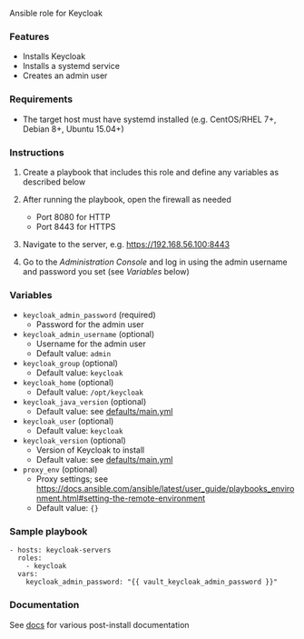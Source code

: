 Ansible role for Keycloak

### Features

- Installs Keycloak
- Installs a systemd service
- Creates an admin user


### Requirements

- The target host must have systemd installed (e.g. CentOS/RHEL 7+, Debian 8+, Ubuntu 15.04+)


### Instructions

1. Create a playbook that includes this role and define any variables as described below

1. After running the playbook, open the firewall as needed
    - Port 8080 for HTTP
    - Port 8443 for HTTPS

1. Navigate to the server, e.g. https://192.168.56.100:8443

1. Go to the *Administration Console* and log in using the admin username and password you set (see *Variables* below)


### Variables

- `keycloak_admin_password` (required)
    - Password for the admin user
- `keycloak_admin_username` (optional)
    - Username for the admin user
    - Default value: `admin`
- `keycloak_group` (optional)
    - Default value: `keycloak`
- `keycloak_home` (optional)
    - Default value: `/opt/keycloak`
- `keycloak_java_version` (optional)
    - Default value: see [defaults/main.yml](defaults/main.yml)
- `keycloak_user` (optional)
    - Default value: `keycloak`
- `keycloak_version` (optional)
    - Version of Keycloak to install
    - Default value: see [defaults/main.yml](defaults/main.yml)
- `proxy_env` (optional)
    - Proxy settings; see https://docs.ansible.com/ansible/latest/user_guide/playbooks_environment.html#setting-the-remote-environment
    - Default value: `{}`


### Sample playbook

    - hosts: keycloak-servers
      roles:
        - keycloak
      vars:
        keycloak_admin_password: "{{ vault_keycloak_admin_password }}"


### Documentation

See [docs](docs) for various post-install documentation
